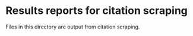 # Results reports for citation scraping

Files in this directory are output from citation scraping.
